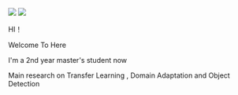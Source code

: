 

 
 ![](https://img.shields.io/badge/CSDN-156%E6%AC%A1%E6%94%B6%E8%97%8F-green)   ![](https://img.shields.io/badge/CSDN-31%E5%85%B3%E6%B3%A8-orange)



 HI！   
 
 Welcome To Here
 
 I'm a 2nd year master's student now
 
 Main research on  Transfer Learning , Domain Adaptation and Object Detection

